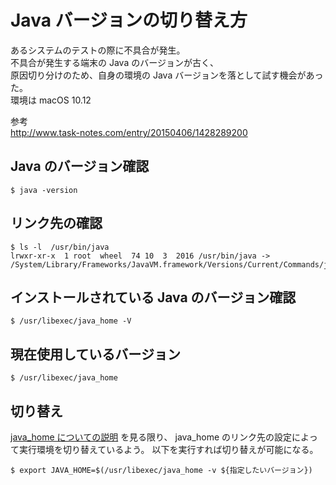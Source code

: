# Java バージョンの切り替え方

あるシステムのテストの際に不具合が発生。  
不具合が発生する端末の Java のバージョンが古く、  
原因切り分けのため、自身の環境の Java バージョンを落として試す機会があった。  
環境は macOS 10.12

参考  
http://www.task-notes.com/entry/20150406/1428289200


## Java のバージョン確認  

`$ java -version`

## リンク先の確認  

```
$ ls -l  /usr/bin/java  
lrwxr-xr-x  1 root  wheel  74 10  3  2016 /usr/bin/java -> /System/Library/Frameworks/JavaVM.framework/Versions/Current/Commands/java
```

## インストールされている Java のバージョン確認

`$ /usr/libexec/java_home -V`

## 現在使用しているバージョン  

`$ /usr/libexec/java_home`

## 切り替え  

[java_home についての説明](https://developer.apple.com/legacy/library/documentation/Darwin/Reference/ManPages/man1/java_home.1.html) を見る限り、
java_home のリンク先の設定によって実行環境を切り替えているよう。
以下を実行すれば切り替えが可能になる。

```
$ export JAVA_HOME=$(/usr/libexec/java_home -v ${指定したいバージョン})
```
